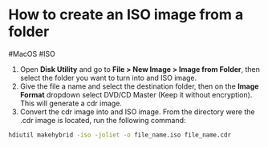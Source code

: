 # How to create an ISO image from a folder
#MacOS #ISO 

1. Open **Disk Utility** and  go to **File > New Image > Image from Folder**, then select the folder you want to turn into and ISO image.
2. Give the file a name and select the destination folder, then on the **Image Format** dropdown select DVD/CD Master (Keep it without encryption). This will generate a cdr image.
3. Convert the cdr image into and ISO image. From the directory were the .cdr image is located, run the following command:

```zsh
hdiutil makehybrid -iso -joliet -o file_name.iso file_name.cdr
```
